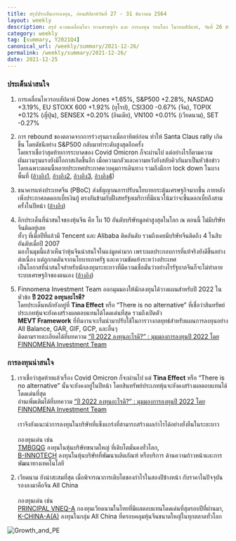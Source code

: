```yaml
---
title: สรุปประเด็นการลงทุน, ก่อนสัปดาห์วันที่ 27 - 31 ธันวาคม 2564
layout: weekly
description: สรุป ความเคลื่อนไหว ทางเศรษฐกิจ และ การลงทุน รอบโลก ในรอบสัปดาห์, วันที่ 26 ธันวาคม 2564
category: weekly
tag: [summary, Y2021Q4]
canonical_url: /weekly/summary/2021-12-26/
permalink: /weekly/summary/2021-12-26/
date: 2021-12-25
---
```


### ประเด็นน่าสนใจ

1. การเคลื่อนไหวรอบสัปดาห์ Dow Jones +1.65%, S&P500 +2.28%, NASDAQ +3.19%, EU STOXX 600 +1.92% (ยุโรป), CSI300 -0.67% (จีน), TOPIX +0.12% (ญี่ปุ่น), SENSEX +0.20% (อินเดีย), VN100 +0.01% (เวียดนาม), SET -0.27%

2. การ rebound ของตลาดจากการร่วงรุนแรงเมื่ออาทิตย์ก่อน ทำให้ Santa Claus rally เกิดขึ้น โดยดัชนีอย่าง S&P500 กลับมาทำระดับสูงสุดอีกครั้ง  
โดยเราเชื่อว่าสุดท้ายการระบาดของ Covid Omicron ก็จะผ่านไป แต่อย่างไรก็ตามความผันผวนรุนแรงยังมีโอกาสเกิดขึ้นอีก เมื่อความกลัวและความหวังยังสลับคิวกันมาเป็นหัวข้อข่าว  
โดยเฉพาะตอนนี้หลายประเทศประกาศควบคุมการเดินทาง รวมถึงมีการ lock down ในบางพื้นที่ 
([อ้างอิง1](https://www.cnbc.com/2021/12/23/santa-claus-may-be-on-his-way-to-stock-investors-in-the-week-ahead.html), 
[อ้างอิง2](https://www.cnbc.com/2021/12/24/omicron-less-likely-to-cause-hospitalization-uk-government-study-says.html), 
[อ้างอิง3](https://www.finnomena.com/the-opportunity/news-update-21-12-2021-3/), 
[อ้างอิง4](https://www.finnomena.com/the-opportunity/news-update-23-12-2021-2/)) 

3. ธนาคารแห่งประเทศจีน (PBoC) ส่งสัญญาณการปรับนโยบายกระตุ้นเศรษฐกิจมากขึ้น ภายหลังเพิ่งประกาศลดดอกเบี้ยเงินกู้ ตรงกันข้ามกับฝั่งสหรัฐอเมริกาที่มีแนวโน้มว่าจะขึ้นดอกเบี้ยถึงสามครั้งในปีหน้า
([อ้างอิง](https://www.finnomena.com/the-opportunity/news-update-20-12-2021/)) 

4. อีกประเด็นที่น่าสนใจของหุ้นจีน คือ โผ 10 อันดับบริษัทมูลค่าสูงสุดในโลก ณ ตอนนี้ ไม่มีบริษัทจีนติดอยู่เลย  
ทั้งๆ ที่เมื่อปีที่แล้วมี Tencent และ Alibaba ติดอันดับ รวมถึงเคยมีบริษัทจีนติดถึง 4 ในสิบอันดับเมื่อปี 2007  
มองในมุมนี้แล้วเห็นว่าหุ้นจีนน่าสนใจในแง่มูลค่ามาก เพราะผลประกอบการที่แท้จริงยังดีขึ้นอย่างต่อเนื่อง แต่ถูกกดดันจากนโยบายภาครัฐ และความขัดแย้งระหว่างประเทศ  
เป็นโอกาสที่น่าสนใจสำหรับนักลงทุนระยะยาวที่มีความเชื่อมั่นว่าอย่างไรรัฐบาลจีนก็จะไม่ทำลายระบบเศรษฐกิจของตนเอง
([อ้างอิง](https://www.finnomena.com/the-opportunity/news-update-23-12-2021/)) 

5. Finnomena Investment Team ออกมุมมองให้นักลงทุนได้วางแผนสำหรับปี 2022 ในหัวข้อ **ปี 2022 ลงทุนอะไรดี?**  
โดยประเด็นหลักยังอยู่ที่ **Tina Effect** หรือ “There is no alternative” ที่เชื่อว่าสินทรัพย์ประเภทหุ้นจะยังคงสร้างผลตอบแทนได้โดดเด่นที่สุด รวมถึงเปิดตัว  
**MEVT Framework** ที่ทีมงานจะเริ่มนำมาปรับใช้ในการวางกลยุทธ์สำหรับแผนการลงทุนอย่าง All Balance, GAR, GIF, GCP, และอื่นๆ  
ติดตามรายละเอียดได้ที่บทความ [“ปี 2022 ลงทุนอะไรดี?” : มุมมองการลงทุนปี 2022 โดย FINNOMENA Investment Team](https://www.finnomena.com/finnomena-ic/2022-yearly-outlook/) 



### การลงทุนน่าสนใจ

1. เราเชื่อว่าสุดท้ายแล้วเรื่อง Covid Omicron ก็จะผ่านไป แต่ **Tina Effect** หรือ “There is no alternative” นั้นจะยังคงอยู่ในปีหน้า โดยสินทรัพย์ประเภทหุ้นจะยังคงสร้างผลตอบแทนได้โดดเด่นที่สุด  
อ่านเพิ่มเติมได้ที่บทความ [“ปี 2022 ลงทุนอะไรดี?” : มุมมองการลงทุนปี 2022 โดย FINNOMENA Investment Team](https://www.finnomena.com/finnomena-ic/2022-yearly-outlook/) <br><br>
เราจึงยังแนะนำการลงทุนในบริษัทที่แข็งแกร่งที่สามารถสร้างผลกำไรได้อย่างยั่งยืนในระยะยาว <br><br>
กองทุนเด่น เช่น  
[TMBGQG](https://www.finnomena.com/fund/TMBGQG) ลงทุนในหุ้นบริษัทขนาดใหญ่ ที่เติบโตมั่นคงทั่วโลก,  
[B-INNOTECH](https://www.finnomena.com/fund/B-INNOTECH) ลงทุนในหุ้นบริษัทที่พัฒนาผลิตภัณฑ์ หรือบริการ ด้านความก้าวหน้าและการพัฒนาทางเทคโนโลยี  

2. เวียดนาม ยังน่าสะสมที่สุด เมื่อพิจารณาการเติบโตของกำไรในสองปีข้างหน้า กับราคาในปัจจุบัน รองลงมาคือจีน All China <br><br>
กองทุนเด่น เช่น  
[PRINCIPAL VNEQ-A](https://www.finnomena.com/fund/PRINCIPAL%20VNEQ-A) กองทุนเวียดนามในไทยที่มีผลตอบแทนโดดเด่นที่สุดรอบปีที่ผ่านมา,  
[K-CHINA-A(A)](https://www.finnomena.com/fund/K-CHINA-A(A)) ลงทุนในกลุ่ม All China ที่ครอบคลุมหุ้นจีนขนาดใหญ่ในทุกตลาดทั่วโลก  
<img class="img-fluid" src="https://scontent.finnomena.com/sites/1/2021/12/401885aa-screen-shot-2564-12-13-at-16.40.58.png" alt="Growth_and_PE">